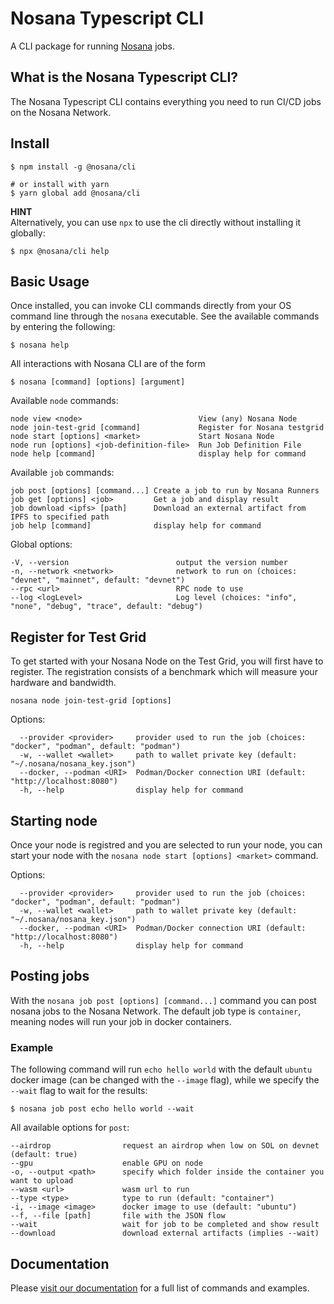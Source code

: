# Nosana Typescript CLI

A CLI package for running [Nosana](https://nosana.io/) jobs.

## What is the Nosana Typescript CLI?

The Nosana Typescript CLI contains everything you need to run CI/CD jobs on the Nosana Network.

## Install

```shell
$ npm install -g @nosana/cli

# or install with yarn
$ yarn global add @nosana/cli
```

**HINT**\
Alternatively, you can use `npx` to use the cli directly without installing it globally:
```shell
$ npx @nosana/cli help
```

## Basic Usage
Once installed, you can invoke CLI commands directly from your OS command line through the `nosana` executable. See the available commands by entering the following:
```shell
$ nosana help
```

All interactions with Nosana CLI are of the form
```shell
$ nosana [command] [options] [argument]
```
Available `node` commands:
```
node view <node>                          View (any) Nosana Node
node join-test-grid [command]             Register for Nosana testgrid
node start [options] <market>             Start Nosana Node
node run [options] <job-definition-file>  Run Job Definition File
node help [command]                       display help for command
```


Available `job` commands:
```
job post [options] [command...] Create a job to run by Nosana Runners
job get [options] <job>         Get a job and display result
job download <ipfs> [path]      Download an external artifact from IPFS to specified path
job help [command]              display help for command
```

Global options:
```
-V, --version                        output the version number
-n, --network <network>              network to run on (choices: "devnet", "mainnet", default: "devnet")
--rpc <url>                          RPC node to use
--log <logLevel>                     Log level (choices: "info", "none", "debug", "trace", default: "debug")
```

## Register for Test Grid
To get started with your Nosana Node on the Test Grid, you will first have to register. The registration consists of a benchmark which will measure your hardware and bandwidth.

`nosana node join-test-grid [options]`

Options:
```
  --provider <provider>     provider used to run the job (choices: "docker", "podman", default: "podman")
  -w, --wallet <wallet>     path to wallet private key (default: "~/.nosana/nosana_key.json")
  --docker, --podman <URI>  Podman/Docker connection URI (default: "http://localhost:8080")
  -h, --help                display help for command
```

## Starting node
Once your node is registred and you are selected to run your node, you can start your node with the `nosana node start [options] <market>` command.

Options:
```
  --provider <provider>     provider used to run the job (choices: "docker", "podman", default: "podman")
  -w, --wallet <wallet>     path to wallet private key (default: "~/.nosana/nosana_key.json")
  --docker, --podman <URI>  Podman/Docker connection URI (default: "http://localhost:8080")
  -h, --help                display help for command
```

## Posting jobs
With the `nosana job post [options] [command...]` command you can post nosana jobs to the Nosana Network. The default job type is `container`, meaning nodes will run your job in docker containers. 

### Example
The following command will run `echo hello world` with the default `ubuntu` docker image (can be changed with the `--image` flag), while we specify the `--wait` flag to wait for the results:
```shell
$ nosana job post echo hello world --wait
```

All available options for `post`:
```
--airdrop                request an airdrop when low on SOL on devnet (default: true)
--gpu                    enable GPU on node
-o, --output <path>      specify which folder inside the container you want to upload
--wasm <url>             wasm url to run
--type <type>            type to run (default: "container")
-i, --image <image>      docker image to use (default: "ubuntu")
--f, --file [path]       file with the JSON flow
--wait                   wait for job to be completed and show result
--download               download external artifacts (implies --wait)
```
## Documentation
Please [visit our documentation](https://docs.nosana.io/) for a full list of commands and examples.